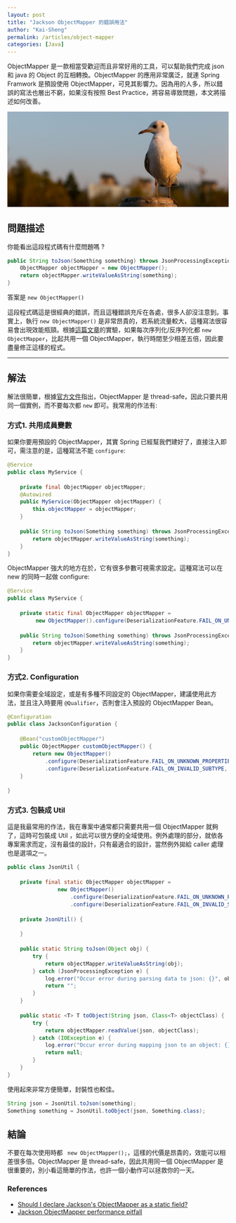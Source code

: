```yaml
---
layout: post
title: "Jackson ObjectMapper 的錯誤用法"
author: "Kai-Sheng"
permalink: /articles/object-mapper
categories: [Java]
--- 
```


ObjectMapper 是一款相當受歡迎而且非常好用的工具，可以幫助我們完成 json 和 java 的 Object 的互相轉換。ObjectMapper 的應用非常廣泛，就連 Spring Framwork 是預設使用 ObjectMapper，可見其影響力。因為用的人多，所以錯誤的寫法也層出不窮，如果沒有按照 Best Practice，將容易導致問題，本文將描述如何改善。


![json](/assets/image/object-mapper.png?size=full)
 
## **問題描述**

你能看出這段程式碼有什麼問題嗎 ?

```java
public String toJson(Something something) throws JsonProcessingException {
    ObjectMapper objectMapper = new ObjectMapper();
    return objectMapper.writeValueAsString(something);
}
```

答案是 `new ObjectMapper()`

這段程式碼這是很經典的錯誤，而且這種錯誤充斥在各處，很多人卻沒注意到。事實上，執行 `new ObjectMapper()` 是非常昂貴的，若系統流量較大，這種寫法很容易會出現效能瓶頸。根據[這篇文章](https://theartofdev.com/2014/07/20/jackson-objectmapper-performance-pitfall/)的實驗，如果每次序列化/反序列化都 `new ObjectMapper`，比起共用一個 ObjectMapper，執行時間至少相差五倍，因此要盡量修正這樣的程式。

---

## **解法**
解法很簡單，根據[官方文件](https://fasterxml.github.io/jackson-databind/javadoc/2.6/com/fasterxml/jackson/databind/ObjectMapper.html)指出，ObjectMapper 是 thread-safe，因此只要共用同一個實例，而不要每次都 `new` 即可。我常用的作法有:
 
### **方式1. 共用成員變數**

如果你要用預設的 ObjectMapper，其實 Spring 已經幫我們建好了，直接注入即可，需注意的是，這種寫法不能 `configure`:

```java
@Service
public class MyService {

    private final ObjectMapper objectMapper;
    @Autowired
    public MyService(ObjectMapper objectMapper) {
        this.objectMapper = objectMapper;
    }

    public String toJson(Something something) throws JsonProcessingException {
        return objectMapper.writeValueAsString(something);
    }
}
```

ObjectMapper 強大的地方在於，它有很多參數可視需求設定。這種寫法可以在 new 的同時一起做 configure:

```java
@Service
public class MyService {

    private static final ObjectMapper objectMapper =
         new ObjectMapper().configure(DeserializationFeature.FAIL_ON_UNKNOWN_PROPERTIES, false);

    public String toJson(Something something) throws JsonProcessingException {
        return objectMapper.writeValueAsString(something);
    }
}
```

### **方式2. Configuration**

如果你需要全域設定，或是有多種不同設定的 ObjectMapper，建議使用此方法，並且注入時要用 `@Qualifier`，否則會注入預設的 ObjectMapper Bean。

```java
@Configuration
public class JacksonConfiguration {

    @Bean("customObjectMapper")
    public ObjectMapper customObjectMapper() {
        return new ObjectMapper()
            .configure(DeserializationFeature.FAIL_ON_UNKNOWN_PROPERTIES, false)
            .configure(DeserializationFeature.FAIL_ON_INVALID_SUBTYPE, false);
    }

}
``` 
### **方式3. 包裝成 Util**
這是我最常用的作法，我在專案中通常都只需要共用一個 ObjectMapper 就夠了，這時可包裝成 Util ，如此可以很方便的全域使用。例外處理的部分，就依各專案需求而定，沒有最佳的設計，只有最適合的設計，當然例外拋給 caller 處理也是選項之一。

```java
public class JsonUtil {

    private final static ObjectMapper objectMapper = 
                new ObjectMapper()
                    .configure(DeserializationFeature.FAIL_ON_UNKNOWN_PROPERTIES, false)
                    .configure(DeserializationFeature.FAIL_ON_INVALID_SUBTYPE, false);

    private JsonUtil() {

    }

    public static String toJson(Object obj) {
        try {
            return objectMapper.writeValueAsString(obj);
        } catch (JsonProcessingException e) {
            log.error("Occur error during parsing data to json: {}", obj, e);
            return "";
        }
    }

    public static <T> T toObject(String json, Class<T> objectClass) {
        try {
            return objectMapper.readValue(json, objectClass);
        } catch (IOException e) {
            log.error("Occur error during mapping json to an object: {}", json, e);
            return null;
        }
    }
}
```

使用起來非常方便簡單，封裝性也較佳。

```java
String json = JsonUtil.toJson(something);
Something something = JsonUtil.toObject(json, Something.class);
```
 
## 結論
不要在每次使用時都 ` new ObjectMapper();`，這樣的代價是昂貴的，效能可以相差很多倍。ObjectMapper 是 thread-safe，因此共用同一個 ObjectMapper 是很重要的，別小看這簡單的作法，也許一個小動作可以拯救你的一天。

### **References**
- [Should I declare Jackson's ObjectMapper as a static field?](https://stackoverflow.com/questions/3907929/should-i-declare-jacksons-objectmapper-as-a-static-field)
- [Jackson ObjectMapper performance pitfall](]https://theartofdev.com/2014/07/20/jackson-objectmapper-performance-pitfall/)